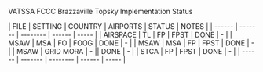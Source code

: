 VATSSA FCCC Brazzaville Topsky Implementation Status


| FILE | SETTING | COUNTRY | AIRPORTS | STATUS | NOTES |
| ------ | ------- | -------- | ------ | ----- |
| AIRSPACE | TL | FP      | FPST     | DONE   | -     |
| MSAW | MSA | FO      | FOOG     | DONE   | -     |
| MSAW | MSA | FP      | FPST     | DONE   | -     |
| MSAW | GRID MORA | -      || DONE | - | 
| STCA | FP      | FPST     | DONE   | -     |
| ------ | ------- | -------- | ------ | ----- |